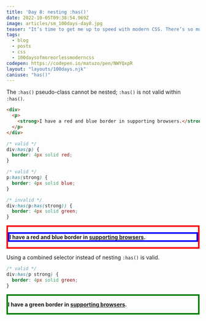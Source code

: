 ```yaml
---
title: 'Day 8: nesting :has()'
date: 2022-10-05T09:38:54.969Z
image: articles/sm_100days-day8.jpg
teaser: "It’s time to get me up to speed with modern CSS. There’s so much new in CSS that I know too little about. To change that I’ve started [#100DaysOfMoreOrLessModernCSS](/blog/2022/100-days-of-more-or-less-modern-css/). Why more or less modern CSS? Because some topics will be about cutting-edge features, while other stuff has been around for quite a while already, but I just have little to no experience with it."
tags:
  - blog
  - posts
  - css
  - 100daysofmoreorlessmoderncss
codepen: https://codepen.io/matuzo/pen/NWYQxpR
layout: "layouts/100days.njk"
caniuse: "has()"
---
```

The `:has()` pseudo-class cannot be nested; `:has()` is not valid within `:has()`.

```html
<div>
  <p>
    <strong>I have a red and blue border in supporting browsers.</strong>
  </p>
</div>
```

```css
/* valid */
div:has(p) {
  border: 4px solid red;
}

/* valid */
p:has(strong) {
  border: 4px solid blue;
}

/* invalid */
div:has(p:has(strong)) {
  border: 4px solid green;
}
```

<style>
.div:has(p) {
  border: 4px solid red;
}

/* valid */
.div p:has(strong) {
  border: 4px solid blue;
}

/* invalid */
.div:has(p:has(strong)) {
  border: 4px solid green;
}

.div2:has(p strong) {
  border: 4px solid green;
}
</style>

<div class="div">
  <p>
    <strong>I have a red and blue border in <a href="https://caniuse.com/css-has">supporting browsers</a>.</strong>
  </p>
</div>

Using a combined selector instead of nesting `:has()` is valid.

```css
/* valid */
div:has(p strong) {
  border: 4px solid green;
}
```

<div class="div2">
  <p>
    <strong>I have a green border in <a href="https://caniuse.com/css-has">supporting browsers</a>.</strong>
  </p>
</div>